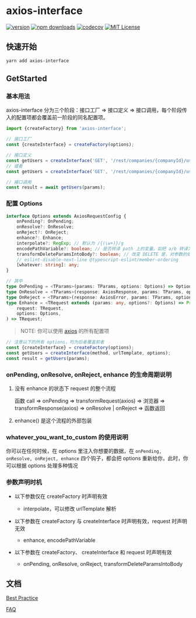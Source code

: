 # axios-interface

[![version](https://img.shields.io/npm/v/axios-interface.svg?style=flat-square)](http://npm.im/axios-interface)
[![npm downloads](https://img.shields.io/npm/dm/axios-interface.svg?style=flat-square)](https://www.npmjs.com/package/axios-interface)
[![codecov](https://img.shields.io/codecov/c/gh/dancerphil/axios-interface)](https://codecov.io/gh/dancerphil/axios-interface)
[![MIT License](https://img.shields.io/npm/l/axios-interface.svg?style=flat-square)](http://opensource.org/licenses/MIT)

## 快速开始

```
yarn add axios-interface
```

## GetStarted

### 基本用法

axios-interface 分为三个阶段：接口工厂 => 接口定义 => 接口调用，每个阶段传入的配置项都会覆盖前一阶段的同名配置项。

```javascript
import {createFactory} from 'axios-interface';

// 接口工厂
const {createInterface} = createFactory(options);

// 接口定义
const getUsers = createInterface('GET', '/rest/companies/{companyId}/users', options);
// 或者
const getUsers = createInterface('GET', '/rest/companies/{companyId}/users', enhance, options);

// 接口调用
const result = await getUsers(params);
```

### 配置 Options

```typescript
interface Options extends AxiosRequestConfig {
    onPending?: OnPending;
    onResolve?: OnResolve;
    onReject?: OnReject;
    enhance?: Enhance;
    interpolate?: RegExp; // 默认为 /{(\w+)}/g
    encodePathVariable?: boolean; // 是否转译 path 上的变量。如把 a/b 转译为 a%2fb。默认为 false
    transformDeleteParamsIntoBody?: boolean; // 改变 DELETE 是，对参数的处理方式，默认 DELETE 是不传 body 的，有需要时开启
    // eslint-disable-next-line @typescript-eslint/member-ordering
    [whatever: string]: any;
}

// 其中
type OnPending = <TParams>(params: TParams, options: Options) => Options | Promise<Options>;
type OnResolve = <TParams>(response: AxiosResponse, params: TParams, options: Options) => any;
type OnReject = <TParams>(response: AxiosError, params: TParams, options: Options) => any;
type Enhance = <TRequest extends (params: any, options?: Options) => Promise<any>>(
    request: TRequest,
    options: Options,
) => TRequest;

```

> NOTE: 你可以使用 [axios](https://github.com/axios/axios#request-config) 的所有配置项

```javascript
// 注意以下的所有 options，均为后者覆盖前者
const {createInterface} = createFactory(options);
const getUsers = createInterface(method, urlTemplate, options);
const result = getUsers(params);
```

### onPending, onResolve, onReject, enhance 的生命周期说明

1. 没有 enhance 的状态下 request 的整个流程

    函数 call => onPending => transformRequest(axios) => 浏览器 => transformResponse(axios) => onResolve | onReject => 函数返回

2. enhance() 是这个流程的外部包装

### whatever_you_want_to_custom 的使用说明

你可以在任何时候，在 options 里注入你想要的数据，在 `onPending, onResolve, onReject, enhance` 四个钩子，都会把 options 重新给你，此时，你可以根据 options 处理多种情况

### 参数声明时机

- 以下参数仅在 createFactory 时声明有效

    - interpolate，可以修改 urlTemplate 解析

- 以下参数在 createFactory 与 createInterface 时声明有效，request 时声明无效

    - enhance, encodePathVariable

- 以下参数在 createFactory、 createInterface 和 request 时声明有效

    - onPending, onResolve, onReject, transformDeleteParamsIntoBody

## 文档

[Best Practice](docs/BestPractice.md)

[FAQ](docs/FAQ.md)
